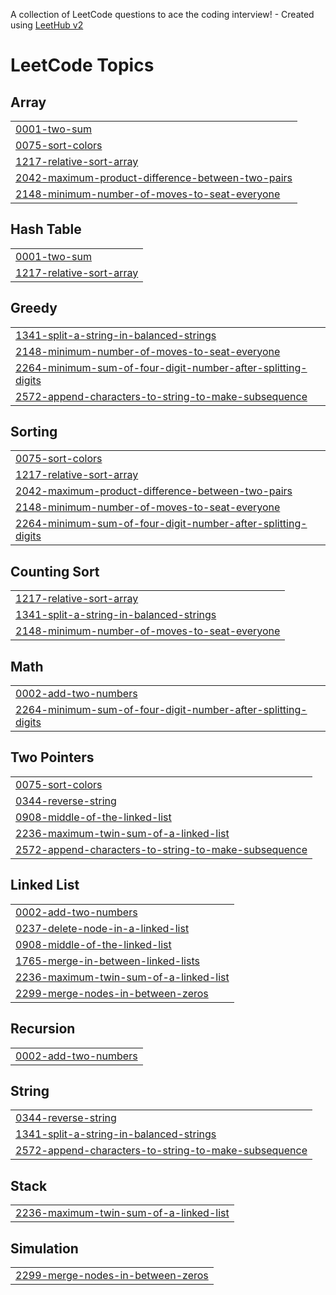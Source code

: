 A collection of LeetCode questions to ace the coding interview! - Created using [LeetHub v2](https://github.com/arunbhardwaj/LeetHub-2.0)
<!---LeetCode Topics Start-->
# LeetCode Topics
## Array
|  |
| ------- |
| [0001-two-sum](https://github.com/LamTS72/LeetCode_Challenge/tree/master/0001-two-sum) |
| [0075-sort-colors](https://github.com/LamTS72/LeetCode_Challenge/tree/master/0075-sort-colors) |
| [1217-relative-sort-array](https://github.com/LamTS72/LeetCode_Challenge/tree/master/1217-relative-sort-array) |
| [2042-maximum-product-difference-between-two-pairs](https://github.com/LamTS72/LeetCode_Challenge/tree/master/2042-maximum-product-difference-between-two-pairs) |
| [2148-minimum-number-of-moves-to-seat-everyone](https://github.com/LamTS72/LeetCode_Challenge/tree/master/2148-minimum-number-of-moves-to-seat-everyone) |
## Hash Table
|  |
| ------- |
| [0001-two-sum](https://github.com/LamTS72/LeetCode_Challenge/tree/master/0001-two-sum) |
| [1217-relative-sort-array](https://github.com/LamTS72/LeetCode_Challenge/tree/master/1217-relative-sort-array) |
## Greedy
|  |
| ------- |
| [1341-split-a-string-in-balanced-strings](https://github.com/LamTS72/LeetCode_Challenge/tree/master/1341-split-a-string-in-balanced-strings) |
| [2148-minimum-number-of-moves-to-seat-everyone](https://github.com/LamTS72/LeetCode_Challenge/tree/master/2148-minimum-number-of-moves-to-seat-everyone) |
| [2264-minimum-sum-of-four-digit-number-after-splitting-digits](https://github.com/LamTS72/LeetCode_Challenge/tree/master/2264-minimum-sum-of-four-digit-number-after-splitting-digits) |
| [2572-append-characters-to-string-to-make-subsequence](https://github.com/LamTS72/LeetCode_Challenge/tree/master/2572-append-characters-to-string-to-make-subsequence) |
## Sorting
|  |
| ------- |
| [0075-sort-colors](https://github.com/LamTS72/LeetCode_Challenge/tree/master/0075-sort-colors) |
| [1217-relative-sort-array](https://github.com/LamTS72/LeetCode_Challenge/tree/master/1217-relative-sort-array) |
| [2042-maximum-product-difference-between-two-pairs](https://github.com/LamTS72/LeetCode_Challenge/tree/master/2042-maximum-product-difference-between-two-pairs) |
| [2148-minimum-number-of-moves-to-seat-everyone](https://github.com/LamTS72/LeetCode_Challenge/tree/master/2148-minimum-number-of-moves-to-seat-everyone) |
| [2264-minimum-sum-of-four-digit-number-after-splitting-digits](https://github.com/LamTS72/LeetCode_Challenge/tree/master/2264-minimum-sum-of-four-digit-number-after-splitting-digits) |
## Counting Sort
|  |
| ------- |
| [1217-relative-sort-array](https://github.com/LamTS72/LeetCode_Challenge/tree/master/1217-relative-sort-array) |
| [1341-split-a-string-in-balanced-strings](https://github.com/LamTS72/LeetCode_Challenge/tree/master/1341-split-a-string-in-balanced-strings) |
| [2148-minimum-number-of-moves-to-seat-everyone](https://github.com/LamTS72/LeetCode_Challenge/tree/master/2148-minimum-number-of-moves-to-seat-everyone) |
## Math
|  |
| ------- |
| [0002-add-two-numbers](https://github.com/LamTS72/LeetCode_Challenge/tree/master/0002-add-two-numbers) |
| [2264-minimum-sum-of-four-digit-number-after-splitting-digits](https://github.com/LamTS72/LeetCode_Challenge/tree/master/2264-minimum-sum-of-four-digit-number-after-splitting-digits) |
## Two Pointers
|  |
| ------- |
| [0075-sort-colors](https://github.com/LamTS72/LeetCode_Challenge/tree/master/0075-sort-colors) |
| [0344-reverse-string](https://github.com/LamTS72/LeetCode_Challenge/tree/master/0344-reverse-string) |
| [0908-middle-of-the-linked-list](https://github.com/LamTS72/LeetCode_Challenge/tree/master/0908-middle-of-the-linked-list) |
| [2236-maximum-twin-sum-of-a-linked-list](https://github.com/LamTS72/LeetCode_Challenge/tree/master/2236-maximum-twin-sum-of-a-linked-list) |
| [2572-append-characters-to-string-to-make-subsequence](https://github.com/LamTS72/LeetCode_Challenge/tree/master/2572-append-characters-to-string-to-make-subsequence) |
## Linked List
|  |
| ------- |
| [0002-add-two-numbers](https://github.com/LamTS72/LeetCode_Challenge/tree/master/0002-add-two-numbers) |
| [0237-delete-node-in-a-linked-list](https://github.com/LamTS72/LeetCode_Challenge/tree/master/0237-delete-node-in-a-linked-list) |
| [0908-middle-of-the-linked-list](https://github.com/LamTS72/LeetCode_Challenge/tree/master/0908-middle-of-the-linked-list) |
| [1765-merge-in-between-linked-lists](https://github.com/LamTS72/LeetCode_Challenge/tree/master/1765-merge-in-between-linked-lists) |
| [2236-maximum-twin-sum-of-a-linked-list](https://github.com/LamTS72/LeetCode_Challenge/tree/master/2236-maximum-twin-sum-of-a-linked-list) |
| [2299-merge-nodes-in-between-zeros](https://github.com/LamTS72/LeetCode_Challenge/tree/master/2299-merge-nodes-in-between-zeros) |
## Recursion
|  |
| ------- |
| [0002-add-two-numbers](https://github.com/LamTS72/LeetCode_Challenge/tree/master/0002-add-two-numbers) |
## String
|  |
| ------- |
| [0344-reverse-string](https://github.com/LamTS72/LeetCode_Challenge/tree/master/0344-reverse-string) |
| [1341-split-a-string-in-balanced-strings](https://github.com/LamTS72/LeetCode_Challenge/tree/master/1341-split-a-string-in-balanced-strings) |
| [2572-append-characters-to-string-to-make-subsequence](https://github.com/LamTS72/LeetCode_Challenge/tree/master/2572-append-characters-to-string-to-make-subsequence) |
## Stack
|  |
| ------- |
| [2236-maximum-twin-sum-of-a-linked-list](https://github.com/LamTS72/LeetCode_Challenge/tree/master/2236-maximum-twin-sum-of-a-linked-list) |
## Simulation
|  |
| ------- |
| [2299-merge-nodes-in-between-zeros](https://github.com/LamTS72/LeetCode_Challenge/tree/master/2299-merge-nodes-in-between-zeros) |
<!---LeetCode Topics End-->
